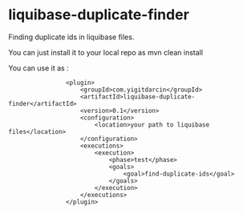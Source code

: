 # liquibase-duplicate-finder
Finding duplicate ids in liquibase files.

You can just install it to your local repo as mvn clean install

You can use it as :

                    <plugin>
                        <groupId>com.yigitdarcin</groupId>
                        <artifactId>liquibase-duplicate-finder</artifactId>
                        <version>0.1</version>
                        <configuration>
                            <location>your path to liquibase files</location>
                        </configuration>
                        <executions>
                            <execution>
                                <phase>test</phase>
                                <goals>
                                    <goal>find-duplicate-ids</goal>
                                </goals>
                            </execution>
                        </executions>
                    </plugin>


